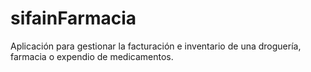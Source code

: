 # sifainFarmacia
Aplicación para gestionar la facturación e inventario de una droguería, farmacia o expendio de medicamentos.

